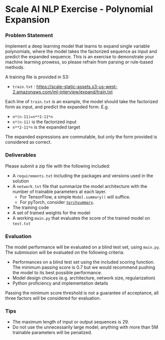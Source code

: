 # Scale AI NLP Exercise - Polynomial Expansion

### Problem Statement

Implement a deep learning model that learns to expand single variable polynomials, 
where the model takes the factorized sequence as input and predict the expanded sequence. 
This is an exercise to demonstrate your machine learning prowess, so please refrain from parsing or rule-based methods.

A training file is provided in S3:
* `train.txt` : https://scale-static-assets.s3-us-west-2.amazonaws.com/ml-interview/expand/train.txt

Each line of `train.txt` is an example, the model should take the factorized form as input, and predict the expanded form. E.g.

* `n*(n-11)=n**2-11*n`
* `n*(n-11)` is the factorized input
* `n**2-11*n`  is the expanded target

The expanded expressions are commutable, but only the form provided is considered as correct.

### Deliverables

Please submit a zip file with the following included:
* A `requirements.txt` including the packages and versions used in the solution
* A `network.txt` file that summarize the model architecture with the number of trainable parameters at each layer.
	* For TensorFlow, a simple `Model.summary()` will suffice.
	* For pyTorch, consider [`torchsummary`](https://github.com/sksq96/pytorch-summary).
* The training code
* A set of trained weights for the model
* A working `main.py` that evaluates the score of the trained model on `test.txt`

### Evaluation

The model performance will be evaluated on a blind test set, using `main.py`. The submission will be evaluated on the following criteria:

   * Performances on a blind test set using the included scoring function. 
   The minimum passing score is 0.7 but we would recommend pushing the model to its best possible performance.
   * Model design choices (e.g. architecture, network size, regularization)
   * Python proficiency and implementation details

Passing the minimum score threshold is not a guarantee of acceptance, all three factors will be considered for evaluation.	 

### Tips
* The maximum length of input or output sequences is 29.
* Do not use the unnecessarily large model; anything with more than 5M trainable parameters will be penalized.

